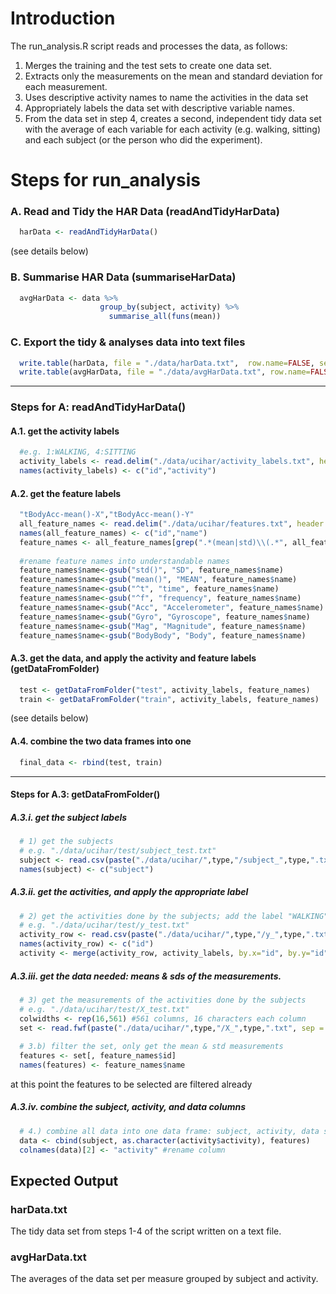 # Introduction
The run_analysis.R script reads and processes the data, as follows:
1. Merges the training and the test sets to create one data set.
2. Extracts only the measurements on the mean and standard deviation for each measurement.
3. Uses descriptive activity names to name the activities in the data set
4. Appropriately labels the data set with descriptive variable names.
5. From the data set in step 4, creates a second, independent tidy data set with the average of each variable for each activity (e.g. walking, sitting) and each subject (or the person who did the experiment).

#  Steps for run_analysis

### A. Read and Tidy the HAR Data (readAndTidyHarData)
```R
  harData <- readAndTidyHarData()
```
(see details below)

### B. Summarise HAR Data (summariseHarData)
```R
  avgHarData <- data %>% 
                    group_by(subject, activity) %>% 
                      summarise_all(funs(mean))
```

### C. Export the tidy & analyses data into text files
```R
  write.table(harData, file = "./data/harData.txt",  row.name=FALSE, sep = ",")
  write.table(avgHarData, file = "./data/avgHarData.txt", row.name=FALSE, sep = ",")
```
---
### Steps for A: readAndTidyHarData()
#### A.1. get the activity labels
```R
  #e.g. 1:WALKING, 4:SITTING
  activity_labels <- read.delim("./data/ucihar/activity_labels.txt", header = FALSE, sep = " ")
  names(activity_labels) <- c("id","activity")
```

#### A.2. get the feature labels
```R
  "tBodyAcc-mean()-X","tBodyAcc-mean()-Y"
  all_feature_names <- read.delim("./data/ucihar/features.txt", header = FALSE, sep = " ")
  names(all_feature_names) <- c("id","name")
  feature_names <- all_feature_names[grep(".*(mean|std)\\(.*", all_feature_names$name),]
  
  #rename feature names into understandable names
  feature_names$name<-gsub("std()", "SD", feature_names$name)
  feature_names$name<-gsub("mean()", "MEAN", feature_names$name)
  feature_names$name<-gsub("^t", "time", feature_names$name)
  feature_names$name<-gsub("^f", "frequency", feature_names$name)
  feature_names$name<-gsub("Acc", "Accelerometer", feature_names$name)
  feature_names$name<-gsub("Gyro", "Gyroscope", feature_names$name)
  feature_names$name<-gsub("Mag", "Magnitude", feature_names$name)
  feature_names$name<-gsub("BodyBody", "Body", feature_names$name)
```

#### A.3. get the data, and apply the activity and feature labels (getDataFromFolder)
```R
  test <- getDataFromFolder("test", activity_labels, feature_names)
  train <- getDataFromFolder("train", activity_labels, feature_names)
```
(see details below)

#### A.4. combine the two data frames into one
```R
  final_data <- rbind(test, train)
```
---
#### Steps for A.3: getDataFromFolder()
##### A.3.i. get the subject labels
```R
  # 1) get the subjects
  # e.g. "./data/ucihar/test/subject_test.txt"
  subject <- read.csv(paste("./data/ucihar/",type,"/subject_",type,".txt", sep = ""), header = FALSE)
  names(subject) <- c("subject")
```
##### A.3.ii. get the activities, and apply the appropriate label
```R
  # 2) get the activities done by the subjects; add the label "WALKING" or "LAYING"
  # e.g. "./data/ucihar/test/y_test.txt"
  activity_row <- read.csv(paste("./data/ucihar/",type,"/y_",type,".txt", sep = ""), header = FALSE)
  names(activity_row) <- c("id")
  activity <- merge(activity_row, activity_labels, by.x="id", by.y="id")
```
##### A.3.iii. get the data needed: means & sds of the measurements.
```R
  # 3) get the measurements of the activities done by the subjects
  # e.g. "./data/ucihar/test/X_test.txt"
  colwidths <- rep(16,561) #561 columns, 16 characters each column
  set <- read.fwf(paste("./data/ucihar/",type,"/X_",type,".txt", sep = ""), header = FALSE, fill = TRUE, widths = colwidths)
  
  # 3.b) filter the set, only get the mean & std measurements
  features <- set[, feature_names$id]
  names(features) <- feature_names$name
```
at this point the features to be selected are filtered already

##### A.3.iv. combine the subject, activity, and data columns
```R
  # 4.) combine all data into one data frame: subject, activity, data set
  data <- cbind(subject, as.character(activity$activity), features)
  colnames(data)[2] <- "activity" #rename column
```





## Expected Output

### harData.txt
The tidy data set from steps 1-4 of the script written on a text file.

### avgHarData.txt
The averages of the data set per measure grouped by subject and activity.


